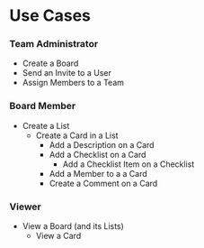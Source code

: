 # Use Cases

### Team Administrator

* Create a Board
* Send an Invite to a User
* Assign Members to a Team

### Board Member

* Create a List
  * Create a Card in a List
    * Add a Description on a Card
    * Add a Checklist on a Card
      * Add a Checklist Item on a Checklist
    * Add a Member to a a Card
    * Create a Comment on a Card

### Viewer

* View a Board (and its Lists)
  * View a Card
